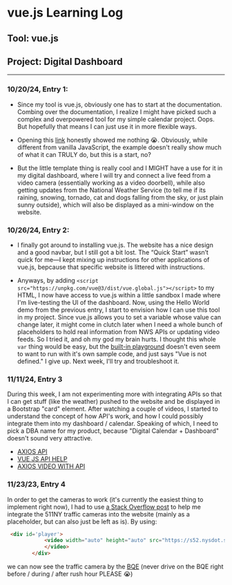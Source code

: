 # vue.js Learning Log

## Tool: **vue.js**

## Project: **Digital Dashboard**

---

### 10/20/24, Entry 1:
* Since my tool is vue.js, obviously one has to start at the documentation. Combing over the documentation, I realize I might have picked such a complex and overpowered tool for my simple calendar project. Oops. But hopefully that means I can just use it in more flexible ways.

* Opening this [link](https://vuejs.org/examples/#hello-world) honestly showed me nothing 😭. Obviously, while different from vanilla JavaScript, the example doesn't really show much of what it can TRULY do, but this is a start, no?

* But the little template thing is really cool and I MIGHT have a use for it in my digital dashboard, where I will try and connect a live feed from a video camera (essentially working as a video doorbell), while also getting updates from the National Weather Service (to tell me if its raining, snowing, tornado, cat and dogs falling from the sky, or just plain sunny outside), which will also be displayed as a mini-window on the website.

### 10/26/24, Entry 2:
* I finally got around to installing vue.js. The website has a nice design and a good navbar, but I still got a bit lost. The “Quick Start” wasn’t quick for me—I kept mixing up instructions for other applications of vue.js, bepcause that specific website is littered with instructions.

* Anyways, by adding
```<script src="https://unpkg.com/vue@3/dist/vue.global.js"></script>``` to my HTML, I now have access to vue.js within a little sandbox I made where I'm live-testing the UI of the dashboard. Now, using the Hello World demo from the previous entry, I start to envision how I can use this tool in my project. Since vue.js allows you to set a variable whose value can change later, it might come in clutch later when I need a whole bunch of placeholders to hold real information from NWS APIs or updating video feeds. So I tried it, and oh my god my brain hurts. I thought this whole ```var``` thing would be easy, but the [built-in playground](https://play.vuejs.org) doesn't even seem to want to run with it's own sample code, and just says "Vue is not defined." I give up. Next week, I'll try and troubleshoot it.



### 11/11/24, Entry 3

During this week, I am not experimenting more with integrating APIs so that I can get stuff (like the weather)  pushed to the website and be displayed in a Bootstrap "card" element. After watching a couple of videos, I started to understand the concept of how API's work, and how I could possibly integrate them into my dashboard / calendar. Speaking of which, I need to pick a DBA name for my product, because "Digital Calendar + Dashboard" doesn't sound very attractive.

* [AXIOS API](https://github.com/axios/axios?tab=readme-ov-file#axios-api)
* [VUE JS API HELP](https://v2.vuejs.org/v2/cookbook/using-axios-to-consume-apis.html?redirect=true)
* [AXIOS VIDEO WITH API](https://www.youtube.com/watch?v=-BYZAO99UVA)



### 11/23/23, Entry 4

In order to get the cameras to work (it's currently the easiest thing to implement right now), I had to use [a Stack Overflow post](https://stackoverflow.com/questions/19782389/playing-m3u8-files-with-html-video-tag) to help me integrate the 511NY traffic cameras into the website (mainly as a placeholder, but can also just be left as is). By using:

```html
 <div id='player'>
            <video width="auto" height="auto" src="https://s52.nysdot.skyvdn.com/rtplive/R11_072/playlist.m3u8">
            </video>
        </div>
```
we can now see the traffic camera by the [BQE](https://511ny.org/#camera-1998--36) (never drive on the BQE right before / during / after rush hour PLEASE 😭)



<!--
* Links you used today (websites, videos, etc)
* Things you tried, progress you made, etc
* Challenges, a-ha moments, etc
* Questions you still have
* What you're going to try next
-->
